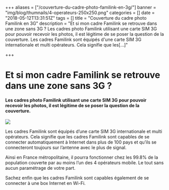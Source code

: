 +++
aliases = ["/couverture-du-cadre-photo-familink-en-3g/"]
banner = "img/blog/thumnails/4-operateurs-250x250.png"
categories = []
date = "2018-05-12T13:31:51Z"
tags = []
title = "Couverture du cadre photo Familink en 3G"
description = "Et si mon cadre Familink se retrouve dans une zone sans 3G ? Les cadres photo Familink utilisant une carte SIM 3G pour pouvoir recevoir les photos, il est légitime de se poser la question de la couverture. Les cadres Familink sont équipés d'une carte SIM 3G internationale et multi opérateurs. Cela signifie que les[...]"

+++
# **Et si mon cadre Familink se retrouve dans une zone sans 3G ?**

#### Les cadres photo Familink utilisant une carte SIM 3G pour pouvoir recevoir les photos, il est légitime de se poser la question de la couverture.

![](/uploads/2018/05/12/4-operateurs-768x603.png)

Les cadres Familink sont équipés d’une carte SIM 3G internationale et multi opérateurs. Cela signifie que les cadres Familink sont capables de se connecter automatiquement à Internet dans plus de 100 pays et qu’ils se connecteront toujours sur l’antenne avec le plus de signal.

Ainsi en France métropolitaine, il pourra fonctionner chez les 99.8% de la population couverte par au moins l’un des 4 opérateurs mobile. Le tout sans aucun paramétrage de votre part.

Sachez enfin que les cadres Familink sont capables également de se connecter à une box Internet en Wi-Fi.